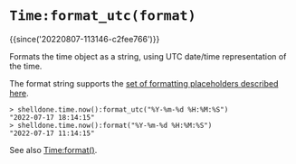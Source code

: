 # `Time:format_utc(format)`

{{since('20220807-113146-c2fee766')}}

Formats the time object as a string, using UTC date/time representation of the time.

The format string supports the [set of formatting placeholders described here](https://docs.rs/chrono/latest/chrono/format/strftime/index.html).

```
> shelldone.time.now():format_utc("%Y-%m-%d %H:%M:%S")
"2022-07-17 18:14:15"
> shelldone.time.now():format("%Y-%m-%d %H:%M:%S")
"2022-07-17 11:14:15"
```

See also [Time:format()](format.md).

